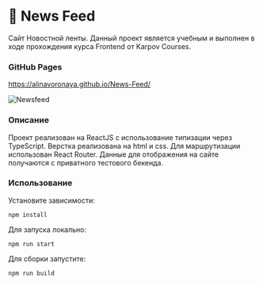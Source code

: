 # 🚀 News Feed

Сайт Новостной ленты. Данный проект является учебным и выполнен в ходе прохождения курса Frontend от Karpov Courses.

### GitHub Pages
https://alinavoronaya.github.io/News-Feed/

![Newsfeed](https://user-images.githubusercontent.com/87168061/195973506-c997ba98-8d99-4795-b91d-2b9d43cc065a.jpg)

### Описание
Проект реализован на ReactJS с использование типизации через TypeScript. Верстка реализована на  html и css. Для маршрутизации использован React Router. Данные для отображения на сайте получаются с приватного тестового бекенда.

### Использование

Установите зависимости:
```
npm install
```
Для запуска локально:
```
npm run start
```
Для сборки запустите:
```
npm run build
```


